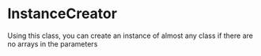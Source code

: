# InstanceCreator
Using this class, you can create an instance of almost any class if there are no arrays in the parameters 
